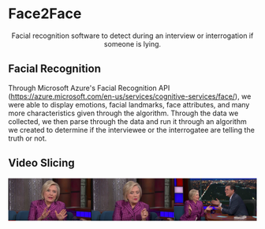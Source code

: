 # Face2Face

<center>Facial recognition software to detect during an interview or interrogation if someone is lying.</center>

## Facial Recognition

Through Microsoft Azure's Facial Recognition API (https://azure.microsoft.com/en-us/services/cognitive-services/face/), we  were able to display emotions, facial landmarks, face attributes, and many more characteristics given through the algorithm. Through the data we collected, we then parse through the data and run it through an algorithm we created to determine if the interviewee or the interrogatee are telling the truth or not.

## Video Slicing


![alt text](AllTogether.png)
